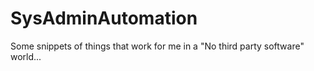 # SysAdminAutomation
Some snippets of things that work for me in a "No third party software" world...
